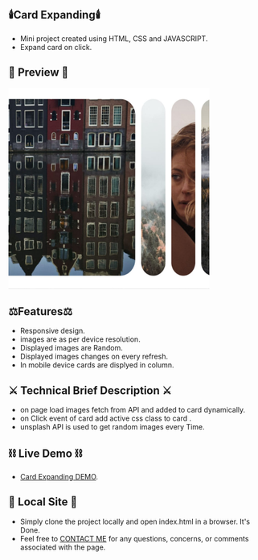 ## :candle:Card Expanding:candle:
- Mini project created using HTML, CSS and JAVASCRIPT.
- Expand card on click.

## 🌱 Preview 🌱
<img src="https://raw.githubusercontent.com/Chavda2772/card-expanding/main/images/Expanding_cards-min.jpg" alt="Card Exapnd Image" width="400" height="400" />

## :balance_scale:Features:balance_scale:
- Responsive design.
- images are as per device resolution.
- Displayed images are Random.
- Displayed images changes on every refresh.
- In mobile device cards are displyed in column.

## :crossed_swords: Technical Brief Description :crossed_swords:
- on page load images fetch from API and added to card dynamically.
- on Click event of card add active css class to card .
- unsplash API is used to get random images every Time.

## :chains: Live Demo :chains:
- [Card Expanding DEMO](https://codearc.ml/1_card_Expanding/index.html).

## 💬 Local Site 💬
- Simply clone the project locally and open index.html in a browser. It's Done.
- Feel free to <a href="mailto:Codearctutorials@gmail.com">CONTACT ME</a> for any questions, concerns, or comments associated with the page.

